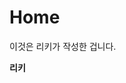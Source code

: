 # Home

이것은 리키가 작성한 겁니다.

**리키**
<!--stackedit_data:
eyJoaXN0b3J5IjpbLTE3MzM0MzQ1NzIsMTU2NzAyNDcwLDIxMD
I0NTI2ODgsMTQ5ODU4MDE5Nl19
-->